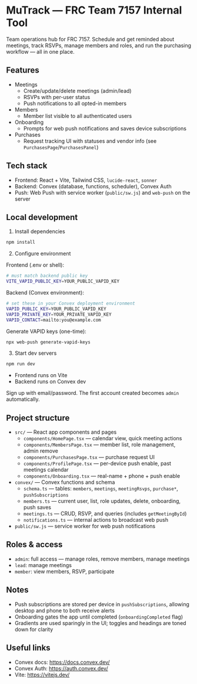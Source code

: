 # MuTrack — FRC Team 7157 Internal Tool

Team operations hub for FRC 7157. Schedule and get reminded about meetings, track RSVPs, manage members and roles, and run the purchasing workflow — all in one place.

## Features

- Meetings
  - Create/update/delete meetings (admin/lead)
  - RSVPs with per-user status
  - Push notifications to all opted-in members
- Members
  - Member list visible to all authenticated users
- Onboarding
  - Prompts for web push notifications and saves device subscriptions
- Purchases
  - Request tracking UI with statuses and vendor info (see `PurchasesPage`/`PurchasesPanel`)

## Tech stack

- Frontend: React + Vite, Tailwind CSS, `lucide-react`, `sonner`
- Backend: Convex (database, functions, scheduler), Convex Auth
- Push: Web Push with service worker (`public/sw.js`) and `web-push` on the server

## Local development

1. Install dependencies

```bash
npm install
```

2. Configure environment

Frontend (.env or shell):

```bash
# must match backend public key
VITE_VAPID_PUBLIC_KEY=YOUR_PUBLIC_VAPID_KEY
```

Backend (Convex environment):

```bash
# set these in your Convex deployment environment
VAPID_PUBLIC_KEY=YOUR_PUBLIC_VAPID_KEY
VAPID_PRIVATE_KEY=YOUR_PRIVATE_VAPID_KEY
VAPID_CONTACT=mailto:you@example.com
```

Generate VAPID keys (one-time):

```bash
npx web-push generate-vapid-keys
```

3. Start dev servers

```bash
npm run dev
```

- Frontend runs on Vite
- Backend runs on Convex dev

Sign up with email/password. The first account created becomes `admin` automatically.

## Project structure

- `src/` — React app components and pages
  - `components/HomePage.tsx` — calendar view, quick meeting actions
  - `components/MembersPage.tsx` — member list, role management, admin remove
  - `components/PurchasesPage.tsx` — purchase request UI
  - `components/ProfilePage.tsx` — per-device push enable, past meetings calendar
  - `components/Onboarding.tsx` — real-name + phone + push enable
- `convex/` — Convex functions and schema
  - `schema.ts` — tables: `members`, `meetings`, `meetingRsvps`, `purchase*`, `pushSubscriptions`
  - `members.ts` — current user, list, role updates, delete, onboarding, push saves
  - `meetings.ts` — CRUD, RSVP, and queries (includes `getMeetingById`)
  - `notifications.ts` — internal actions to broadcast web push
- `public/sw.js` — service worker for web push notifications

## Roles & access

- `admin`: full access — manage roles, remove members, manage meetings
- `lead`: manage meetings
- `member`: view members, RSVP, participate

## Notes

- Push subscriptions are stored per device in `pushSubscriptions`, allowing desktop and phone to both receive alerts
- Onboarding gates the app until completed (`onboardingCompleted` flag)
- Gradients are used sparingly in the UI; toggles and headings are toned down for clarity

## Useful links

- Convex docs: https://docs.convex.dev/
- Convex Auth: https://auth.convex.dev/
- Vite: https://vitejs.dev/
